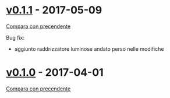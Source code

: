 # [v0.1.1](https://gitlab.com/eca-automs/MC-OL12A31/tags/v0.1.1) - 2017-05-09
[Compara con precendente](https://gitlab.com/eca-automs/MC-OL12A31/compare/v0.1.0...v0.1.1)

Bug fix:
* aggiunto raddrizzatore luminose andato perso nelle modifiche

# [v0.1.0](https://gitlab.com/eca-automs/MC-OL12A31/tags/v0.1.0) - 2017-04-01
[Compara con precendente](https://gitlab.com/eca-automs/MC-OL12A31/compare/v0.0.1...v0.1.0)
